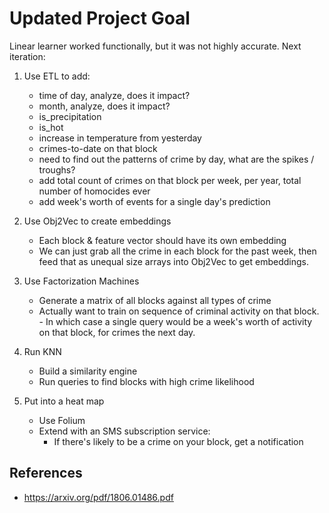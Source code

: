 # Updated Project Goal

Linear learner worked functionally, but it was not highly accurate. Next iteration:

1. Use ETL to add:
      - time of day, analyze, does it impact?
      - month, analyze, does it impact? 
      - is_precipitation 
      - is_hot
      - increase in temperature from yesterday
      - crimes-to-date on that block 
      - need to find out the patterns of crime by day, what are the spikes / troughs?
      - add total count of crimes on that block per week, per year, total number of homocides ever
      - add week's worth of events for a single day's prediction

2. Use Obj2Vec to create embeddings
      - Each block & feature vector should have its own embedding
      - We can just grab all the crime in each block for the past week, then feed that as unequal size arrays into Obj2Vec to get embeddings.

3. Use Factorization Machines
      - Generate a matrix of all blocks against all types of crime
      - Actually want to train on sequence of criminal activity on that block. 
            - In which case a single query would be a week's worth of activity on that block, for crimes the next day. 

4. Run KNN
      - Build a similarity engine 
      - Run queries to find blocks with high crime likelihood

5. Put into a heat map 
      - Use Folium
      - Extend with an SMS subscription service:
        - If there's likely to be a crime on your block, get a notification

## References
* https://arxiv.org/pdf/1806.01486.pdf 
